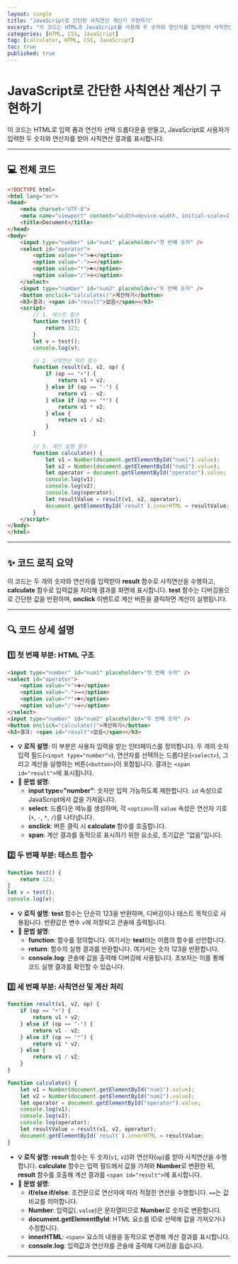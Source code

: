 ```yaml
---
layout: single
title: "JavaScript로 간단한 사칙연산 계산기 구현하기"
excerpt: "이 코드는 HTML과 JavaScript를 사용해 두 숫자와 연산자를 입력받아 사칙연산(덧셈, 뺄셈, 곱셈, 나눗셈)을 수행하는 간단한 계산기를 구현합니다. 사용자가 입력한 값을 실시간으로 계산해 결과를 화면에 표시합니다."
categories: [HTML, CSS, JavaScript]
tag: [calculator, HTML, CSS, JavaScript]
toc: true
published: true
---
```


# JavaScript로 간단한 사칙연산 계산기 구현하기

이 코드는 HTML로 입력 폼과 연산자 선택 드롭다운을 만들고, JavaScript로 사용자가 입력한 두 숫자와 연산자를 받아 사칙연산 결과를 표시합니다.

---

## 💻 전체 코드

```html
<!DOCTYPE html>
<html lang="en">
<head>
    <meta charset="UTF-8">
    <meta name="viewport" content="width=device-width, initial-scale=1.0">
    <title>Document</title>
</head>
<body>
    <input type="number" id="num1" placeholder="첫 번째 숫자" />
    <select id="operator">
        <option value="+">➕</option>
        <option value="-">➖</option>
        <option value="*">✖️</option>
        <option value="/">➗</option>
    </select>
    <input type="number" id="num2" placeholder="두 번째 숫자" />
    <button onclick="calculate()">계산하기</button>
    <h3>결과: <span id="result">없음</span></h3>
    <script>
        // 1. 테스트 함수
        function test() {
            return 123;
        }
        let v = test();
        console.log(v);

        // 2. 사칙연산 처리 함수
        function result(v1, v2, op) {
            if (op == "+") {
                return v1 + v2;
            } else if (op == "-") {
                return v1 - v2;
            } else if (op == "*") {
                return v1 * v2;
            } else {
                return v1 / v2;
            }
        }
        
        // 3. 계산 실행 함수
        function calculate() {
            let v1 = Number(document.getElementById("num1").value);
            let v2 = Number(document.getElementById("num2").value);
            let operator = document.getElementById("operator").value;
            console.log(v1);
            console.log(v2);
            console.log(operator);
            let resultValue = result(v1, v2, operator);
            document.getElementById(`result`).innerHTML = resultValue;
        }
    </script>
</body>
</html>
```

---

## ✨ 코드 로직 요약

이 코드는 두 개의 숫자와 연산자를 입력받아 **result** 함수로 사칙연산을 수행하고, **calculate** 함수로 입력값을 처리해 결과를 화면에 표시합니다. **test** 함수는 디버깅용으로 간단한 값을 반환하며, **onclick** 이벤트로 계산 버튼을 클릭하면 계산이 실행됩니다.

---

## 🔍 코드 상세 설명

### 1️⃣ 첫 번째 부분: HTML 구조

```html
<input type="number" id="num1" placeholder="첫 번째 숫자" />
<select id="operator">
    <option value="+">➕</option>
    <option value="-">➖</option>
    <option value="*">✖️</option>
    <option value="/">➗</option>
</select>
<input type="number" id="num2" placeholder="두 번째 숫자" />
<button onclick="calculate()">계산하기</button>
<h3>결과: <span id="result">없음</span></h3>
```

* **💡 로직 설명**: 이 부분은 사용자 입력을 받는 인터페이스를 정의합니다. 두 개의 숫자 입력 필드(`<input type="number">`), 연산자를 선택하는 드롭다운(`<select>`), 그리고 계산을 실행하는 버튼(`<button>`)이 포함됩니다. 결과는 `<span id="result">`에 표시됩니다.
* **📘 문법 설명**:
  - **input type="number"**: 숫자만 입력 가능하도록 제한합니다. `id` 속성으로 JavaScript에서 값을 가져옵니다.
  - **select**: 드롭다운 메뉴를 생성하며, 각 `<option>`의 `value` 속성은 연산자 기호(`+`, `-`, `*`, `/`)를 나타냅니다.
  - **onclick**: 버튼 클릭 시 **calculate** 함수를 호출합니다.
  - **span**: 계산 결과를 동적으로 표시하기 위한 요소로, 초기값은 "없음"입니다.

### 2️⃣ 두 번째 부분: 테스트 함수

```javascript
function test() {
    return 123;
}
let v = test();
console.log(v);
```

* **💡 로직 설명**: **test** 함수는 단순히 123을 반환하며, 디버깅이나 테스트 목적으로 사용됩니다. 반환값은 변수 `v`에 저장되고 콘솔에 출력됩니다.
* **📘 문법 설명**:
  - **function**: 함수를 정의합니다. 여기서는 **test**라는 이름의 함수를 선언합니다.
  - **return**: 함수의 실행 결과를 반환합니다. 여기서는 숫자 123을 반환합니다.
  - **console.log**: 콘솔에 값을 출력해 디버깅에 사용됩니다. 초보자는 이를 통해 코드 실행 결과를 확인할 수 있습니다.

### 3️⃣ 세 번째 부분: 사칙연산 및 계산 처리

```javascript
function result(v1, v2, op) {
    if (op == "+") {
        return v1 + v2;
    } else if (op == "-") {
        return v1 - v2;
    } else if (op == "*") {
        return v1 * v2;
    } else {
        return v1 / v2;
    }
}

function calculate() {
    let v1 = Number(document.getElementById("num1").value);
    let v2 = Number(document.getElementById("num2").value);
    let operator = document.getElementById("operator").value;
    console.log(v1);
    console.log(v2);
    console.log(operator);
    let resultValue = result(v1, v2, operator);
    document.getElementById(`result`).innerHTML = resultValue;
}
```

* **💡 로직 설명**: **result** 함수는 두 숫자(`v1`, `v2`)와 연산자(`op`)를 받아 사칙연산을 수행합니다. **calculate** 함수는 입력 필드에서 값을 가져와 **Number**로 변환한 뒤, **result** 함수를 호출해 계산 결과를 `<span id="result">`에 표시합니다.
* **📘 문법 설명**:
  - **if/else if/else**: 조건문으로 연산자에 따라 적절한 연산을 수행합니다. `==`는 값 비교를 의미합니다.
  - **Number**: 입력값(`.value`)은 문자열이므로 **Number**로 숫자로 변환합니다.
  - **document.getElementById**: HTML 요소를 ID로 선택해 값을 가져오거나 수정합니다.
  - **innerHTML**: `<span>` 요소의 내용을 동적으로 변경해 계산 결과를 표시합니다.
  - **console.log**: 입력값과 연산자를 콘솔에 출력해 디버깅을 돕습니다.

---


```